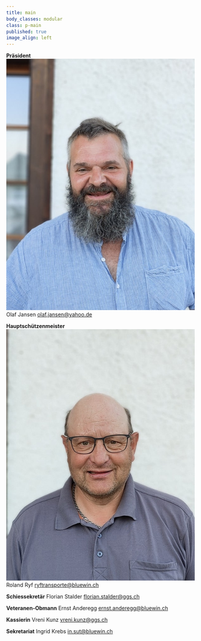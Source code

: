 ```yaml
---
title: main
body_classes: modular
class: p-main
published: true
image_align: left
---
```


**Präsident**
![olaf jansen](olaf-jansen.jpg?lightbox&resize=150)
Olaf Jansen
[olaf.jansen@yahoo.de](mailto:olaf.jansen@yahoo.de)

**Hauptschützenmeister**
![roland ryf](roland-ryf.jpg?lightbox&resize=150)
Roland Ryf
[ryftransporte@bluewin.ch](mailto:ryftransporte@bluewin.ch)

**Schiessekretär**
Florian Stalder
[florian.stalder@ggs.ch](mailto:florian.stalder@ggs.ch)

**Veteranen-Obmann**
Ernst Anderegg
[ernst.anderegg@bluewin.ch](mailto:ernst.anderegg@bluewin.ch)

**Kassierin**
Vreni Kunz
[vreni.kunz@ggs.ch](mailto:vreni.kunz@ggs.ch)

**Sekretariat**
Ingrid Krebs
[in.sut@bluewin.ch](mailto:in.sut@bluewin.ch)
